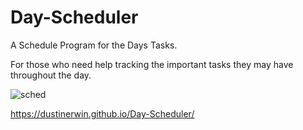 # Day-Scheduler

A Schedule Program for the Days Tasks.

For those who need help tracking the important tasks they may have throughout the day.


![sched](https://user-images.githubusercontent.com/70966543/97014138-f3952100-1517-11eb-9a0c-36d0bca7a6d7.gif)

https://dustinerwin.github.io/Day-Scheduler/
